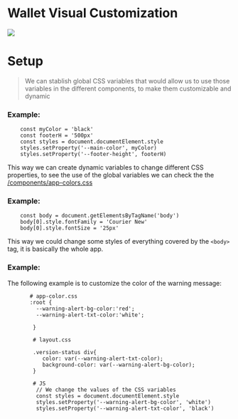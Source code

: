 # Wallet Visual Customization

[![](https://avatars3.githubusercontent.com/u/46114007?s=200&v=4)](https://psfoundation.cash/)

# Setup

 > We can stablish global CSS variables that would allow us to use 
 > those variables in the different components, to make them 
 > customizable and dynamic

### Example:
``` 
    const myColor = 'black'
    const footerH = '500px'
    const styles = document.documentElement.style
    styles.setProperty('--main-color', myColor)
    styles.setProperty('--footer-height', footerH)
```
This way we can create dynamic variables to change different CSS 
properties, to see the use of the global variables we can check 
the the [/components/app-colors.css](https://github.com/Permissionless-Software-Foundation/gatsby-ipfs-web-wallet/blob/master/src/components/app-colors.css)

### Example:
```
    const body = document.getElementsByTagName('body')
    body[0].style.fontFamily = 'Courier New'
    body[0].style.fontSize = '25px'
```
This way we could change some styles of everything covered by the `<body>` 
tag, it is basically the whole app.

### Example:
The following example is to customize the color of the warning message:
```
       # app-color.css
       :root {
         --warning-alert-bg-color:'red';
         --warning-alert-txt-color:'white';
     
        }
     
        # layout.css
     
        .version-status div{
           color: var(--warning-alert-txt-color);
           background-color: var(--warning-alert-bg-color);
        }
     
        # JS
         // We change the values of the CSS variables
         const styles = document.documentElement.style
         styles.setProperty('--warning-alert-bg-color', 'white')
         styles.setProperty('--warning-alert-txt-color', 'black')
```
